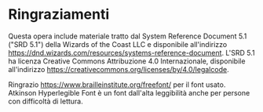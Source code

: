 # Ringraziamenti

Questa opera include materiale tratto dal System Reference Document 5.1 ("SRD 5.1") della Wizards of the Coast LLC e disponibile all'indirizzo https://dnd.wizards.com/resources/systems-reference-document. L'SRD 5.1 ha licenza Creative Commons Attribuzione 4.0 Internazionale, disponibile all'indirizzo https://creativecommons.org/licenses/by/4.0/legalcode.

Ringrazio https://www.brailleinstitute.org/freefont/ per il font usato. Atkinson Hyperlegible Font è un font dall'alta leggibilità anche per persone con difficoltà di lettura.